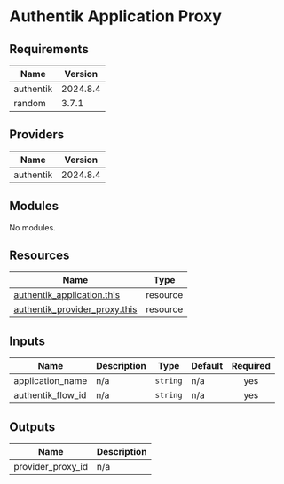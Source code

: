 # Authentik Application Proxy

<!-- BEGIN_TF_DOCS -->
## Requirements

| Name | Version |
|------|---------|
| authentik | 2024.8.4 |
| random | 3.7.1 |

## Providers

| Name | Version |
|------|---------|
| authentik | 2024.8.4 |

## Modules

No modules.

## Resources

| Name | Type |
|------|------|
| [authentik_application.this](https://registry.terraform.io/providers/goauthentik/authentik/2024.8.4/docs/resources/application) | resource |
| [authentik_provider_proxy.this](https://registry.terraform.io/providers/goauthentik/authentik/2024.8.4/docs/resources/provider_proxy) | resource |

## Inputs

| Name | Description | Type | Default | Required |
|------|-------------|------|---------|:--------:|
| application\_name | n/a | `string` | n/a | yes |
| authentik\_flow\_id | n/a | `string` | n/a | yes |

## Outputs

| Name | Description |
|------|-------------|
| provider\_proxy\_id | n/a |
<!-- END_TF_DOCS -->
